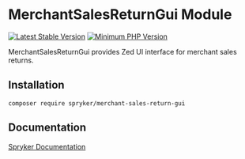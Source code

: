 # MerchantSalesReturnGui Module
[![Latest Stable Version](https://poser.pugx.org/spryker/merchant-sales-return-gui/v/stable.svg)](https://packagist.org/packages/spryker/merchant-sales-return-gui)
[![Minimum PHP Version](https://img.shields.io/badge/php-%3E%3D%207.4-8892BF.svg)](https://php.net/)

MerchantSalesReturnGui provides Zed UI interface for merchant sales returns.

## Installation

```
composer require spryker/merchant-sales-return-gui
```

## Documentation

[Spryker Documentation](https://docs.spryker.com)
